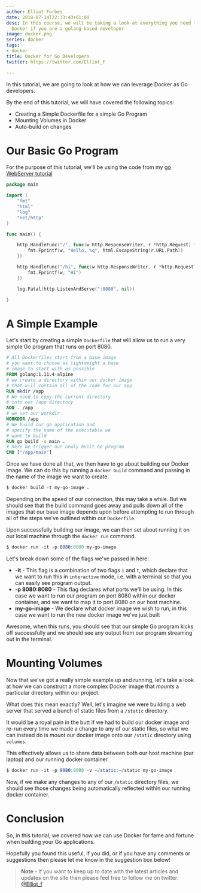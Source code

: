 ```yaml
---
author: Elliot Forbes
date: 2018-07-14T22:33:43+01:00
desc: In this course, we will be taking a look at everything you need to know about
  Docker if you are a golang based developer
image: docker.png
series: docker
tags:
- docker
title: Docker for Go Developers
twitter: https://twitter.com/Elliot_F

---
```


In this tutorial, we are going to look at how we can leverage Docker as Go developers. 

By the end of this tutorial, we will have covered the following topics:

* Creating a Simple Dockerfile for a simple Go Program
* Mounting Volumes in Docker
* Auto-build on changes

# Our Basic Go Program

For the purpose of this tutorial, we'll be using the code from my [go WebServer tutorial](/golang/creating-simple-web-server-with-golang/)

```go
package main

import (
	"fmt"
	"html"
	"log"
	"net/http"
)

func main() {

	http.HandleFunc("/", func(w http.ResponseWriter, r *http.Request) {
		fmt.Fprintf(w, "Hello, %q", html.EscapeString(r.URL.Path))
	})

	http.HandleFunc("/hi", func(w http.ResponseWriter, r *http.Request) {
		fmt.Fprintf(w, "Hi")
	})

	log.Fatal(http.ListenAndServe(":8080", nil))

}
```

# A Simple Example

Let's start by creating a simple `Dockerfile` that will allow us to run a very simple Go program that runs on port 8080. 

```dockerfile
# All Dockerfiles start from a base image
# you want to choose as lightweight a base
# image to start with as possible
FROM golang:1.11.4-alpine
# we create a directory within our docker image
# that will contain all of the code for our app
RUN mkdir /app
# We need to copy the current directory
# into our /app directory 
ADD . /app
# we set our workdir
WORKDIR /app
# We build our go application and
# specify the name of the executable we 
# want to build
RUN go build -o main .
# here we trigger our newly built Go program
CMD ["/app/main"]
```

Once we have done all that, we then have to go about building our Docker image. We can do this by running a `docker build` command and passing in the name of the image we want to create.

```s
$ docker build -t my-go-image .
```

Depending on the speed of our connection, this may take a while. But we should see that the build command goes away and pulls down all of the images that our base image depends upon before attempting to run through all of the steps we've outlined within our `Dockerfile`.

Upon successfully building our image, we can then set about running it on our local machine through the `docker run` command.

```s
$ docker run -it -p 8080:8080 my-go-image
```

Let's break down some of the flags we've passed in here:

* **-it** - This flag is a combination of two flags `i` and `t`, which declare that we want to run this in `interactive` mode, i.e. with a terminal so that you can easily see program output.
* **-p 8080:8080** - This flag declares what ports we'll be using. In this case we want to run our program on port 8080 within our docker container, and we want to map it to port 8080 on our host machine. 
* **my-go-image** - We declare what docker image we wish to run, in this case we want to run the new docker image we've just built

Awesome, when this runs, you should see that our simple Go program kicks off successfully and we should see any output from our program streaming out in the terminal.

# Mounting Volumes

Now that we've got a really simple example up and running, let's take a look at how we can construct a more complex Docker image that *mounts* a particular directory within our project.

What does this mean exactly? Well, let's imagine we were building a web server that served a bunch of static files from a `/static` directory. 

It would be a royal pain in the butt if we had to build our docker image and re-run every time we made a change to any of our static files, so what we can instead do is *mount* our docker image onto our `/static` directory using `volumes`.

This effectively allows us to share data between both our host machine (our laptop) and our running docker container. 

```s
$ docker run -it -p 8080:8080 -v ~/static:~/static my-go-image
```

Now, if we make any changes to any of our `/static` directory files, we should see those changes being automatically reflected within our running docker container.

# Conclusion

So, in this tutorial, we covered how we can use Docker for fame and fortune when building your Go applications. 

Hopefully you found this useful, if you did, or if you have any comments or suggestions then please let me know in the suggestion box below! 

> **Note -** If you want to keep up to date with the latest articles and updates on the site then please feel free to follow me on twitter: [@Elliot_f](https://twitter.com/elliot_f)